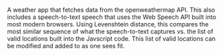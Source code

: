 A weather app that fetches data from the openweathermap API. 
This also includes a speech-to-text speech that uses the Web Speech API built into most modern browsers. 
Using Levenshtein distance, this compares the most similar sequence of what the speech-to-text captures vs. the list of valid locations built into the Javscript code. 
This list of valid locations can be modified and added to as one sees fit.
